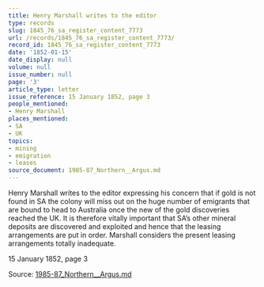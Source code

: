 ```yaml
---
title: Henry Marshall writes to the editor
type: records
slug: 1845_76_sa_register_content_7773
url: /records/1845_76_sa_register_content_7773/
record_id: 1845_76_sa_register_content_7773
date: '1852-01-15'
date_display: null
volume: null
issue_number: null
page: '3'
article_type: letter
issue_reference: 15 January 1852, page 3
people_mentioned:
- Henry Marshall
places_mentioned:
- SA
- UK
topics:
- mining
- emigration
- leases
source_document: 1985-87_Northern__Argus.md
---
```


Henry Marshall writes to the editor expressing his concern that if gold is not found in SA the colony will miss out on the huge number of emigrants that are bound to head to Australia once the new of the gold discoveries reached the UK.  It is therefore vitally important that SA’s other mineral deposits are discovered and exploited and hence that the leasing arrangements are put in order.  Marshall considers the present leasing arrangements totally inadequate.

15 January 1852, page 3

Source: [1985-87_Northern__Argus.md](/downloads/markdown/1985-87_Northern__Argus.md)
